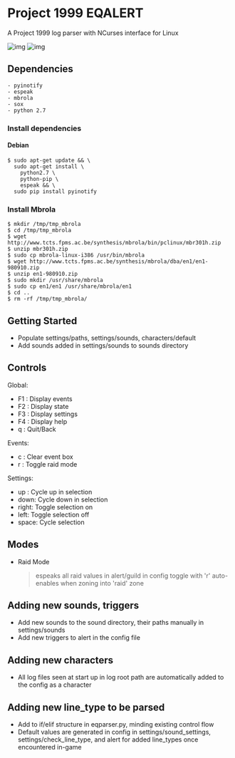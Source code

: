 # Project 1999 EQALERT

A Project 1999 log parser with NCurses interface for Linux

![img](https://i.imgur.com/fsv6aDH.png)
![img](https://i.imgur.com/fq3kCeb.png)

## Dependencies
    - pyinotify
    - espeak
    - mbrola
    - sox
    - python 2.7

### Install dependencies

#### Debian
```
$ sudo apt-get update && \
  sudo apt-get install \
    python2.7 \
    python-pip \
    espeak && \
  sudo pip install pyinotify
```

### Install Mbrola

```
$ mkdir /tmp/tmp_mbrola
$ cd /tmp/tmp_mbrola
$ wget http://www.tcts.fpms.ac.be/synthesis/mbrola/bin/pclinux/mbr301h.zip
$ unzip mbr301h.zip
$ sudo cp mbrola-linux-i386 /usr/bin/mbrola
$ wget http://www.tcts.fpms.ac.be/synthesis/mbrola/dba/en1/en1-980910.zip
$ unzip en1-980910.zip
$ sudo mkdir /usr/share/mbrola
$ sudo cp en1/en1 /usr/share/mbrola/en1
$ cd ..
$ rm -rf /tmp/tmp_mbrola/
```

## Getting Started

  - Populate settings/paths, settings/sounds, characters/default
  - Add sounds added in settings/sounds to sounds directory


## Controls

Global:
  - F1 : Display events
  - F2 : Display state
  - F3 : Display settings
  - F4 : Display help
  - q  : Quit/Back

Events:
  - c  : Clear event box
  - r  : Toggle raid mode

Settings:
  - up : Cycle up in selection
  - down: Cycle down in selection
  - right: Toggle selection on
  - left: Toggle selection off
  - space: Cycle selection


## Modes

  - Raid Mode
    > espeaks all raid values in alert/guild in config
    > toggle with 'r'
    > auto-enables when zoning into 'raid' zone


## Adding new sounds, triggers

  - Add new sounds to the sound directory, their paths manually in settings/sounds
  - Add new triggers to alert in the config file

## Adding new characters

  - All log files seen at start up in log root path are automatically added to the config as a character


## Adding new line_type to be parsed

  - Add to if/elif structure in eqparser.py, minding existing control flow
  - Default values are generated in config in settings/sound_settings, settings/check_line_type, and alert
    for added line_types once encountered in-game
